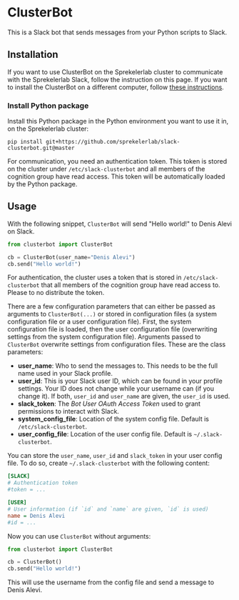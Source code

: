 # ClusterBot
This is a Slack bot that sends messages from your Python scripts to Slack.

## Installation
If you want to use ClusterBot on the Sprekelerlab cluster to
communicate with the Sprekelerlab Slack, follow
the instruction on this page. If you want to install the ClusterBot on a
different computer, follow [these instructions](https://github.com/sprekelerlab/slack-clusterbot/wiki/Installation).

### Install Python package
Install this Python package in the Python environment you want to use it
   in, on the Sprekelerlab cluster:
  ```
  pip install git+https://github.com/sprekelerlab/slack-clusterbot.git@master
  ```
For communication, you need an authentication token. This token is stored on
the cluster under `/etc/slack-clusterbot` and all members of the cognition
group have read access. This token will be automatically loaded by the Python
package.

## Usage
With the following snippet, `ClusterBot` will send "Hello world!" to Denis
Alevi on Slack.
```python
from clusterbot import ClusterBot

cb = ClusterBot(user_name="Denis Alevi")
cb.send("Hello world!")
```
For authentication, the cluster uses a token that is stored in
`/etc/slack-clusterbot` that all members of the cognition group have read
access to. Please to no distribute the token.

There are a few configuration parameters that can either be passed as
arguments to `ClusterBot(...)` or stored in configuration files (a system
configuration file or a user configuration file). First, the system
configuration file is loaded, then the user configuration file (overwriting
settings from the system configuration file). Arguments passed to `ClusterBot`
overwrite settings from configuration files. These are the class parameters:
- **user_name**: Who to send the messages to. This needs to be the full name
  used in your Slack profile.
- **user_id**: This is your Slack user ID, which can be found in your profile
  settings. Your ID does not change while your username can (if you change
  it). If both, `user_id` and `user_name` are given, the `user_id` is used.
- **slack_token**: The *Bot User OAuth Access Token* used to grant permissions
  to interact with Slack.
- **system_config_file**: Location of the system config file. Default is
  `/etc/slack-clusterbot`.
- **user_config_file**: Location of the user config file. Default is
  `~/.slack-clusterbot`.

You can store the `user_name`, `user_id` and `slack_token` in your user config file.
To do so, create `~/.slack-clusterbot` with the following content:
```ini
[SLACK]
# Authentication token
#token = ...

[USER]
# User information (if `id` and `name` are given, `id` is used)
name = Denis Alevi
#id = ...
```
Now you can use `ClusterBot` without arguments:
```python
from clusterbot import ClusterBot

cb = ClusterBot()
cb.send("Hello world!")
```
This will use the username from the config file and send a message to Denis Alevi.
